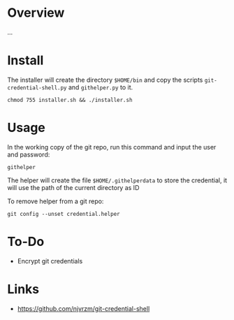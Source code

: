 # Overview

...

# Install

The installer will create the directory `$HOME/bin` and copy the scripts `git-credential-shell.py` and `githelper.py` to it.

```
chmod 755 installer.sh && ./installer.sh
```

# Usage

In the working copy of the git repo, run this command and input the user and password:

```
githelper
```

The helper will create the file `$HOME/.githelperdata` to store the credential, it will use the path of the current directory as ID

To remove helper from a git repo:

```
git config --unset credential.helper
```

# To-Do

- Encrypt git credentials

# Links

- https://github.com/njvrzm/git-credential-shell